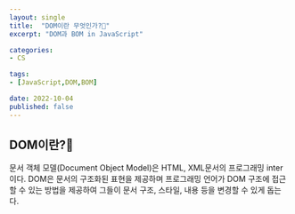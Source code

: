```yaml
---
layout: single
title:  "DOM이란 무엇인가?🧐"
excerpt: "DOM과 BOM in JavaScript"

categories:
- CS

tags:
- [JavaScript,DOM,BOM]

date: 2022-10-04
published: false
---
```


## DOM이란?🐠

문서 객체 모델(Document Object Model)은 HTML, XML문서의 프로그래밍 inter 이다. DOM은 문서의 구조화된 표현을 제공하며 프로그래밍 언어가 DOM 구조에 접근할 수 있는 방법을 제공하여 그들이 문서 구조, 스타일, 내용 등을 변경할 수 있게 돕는다.